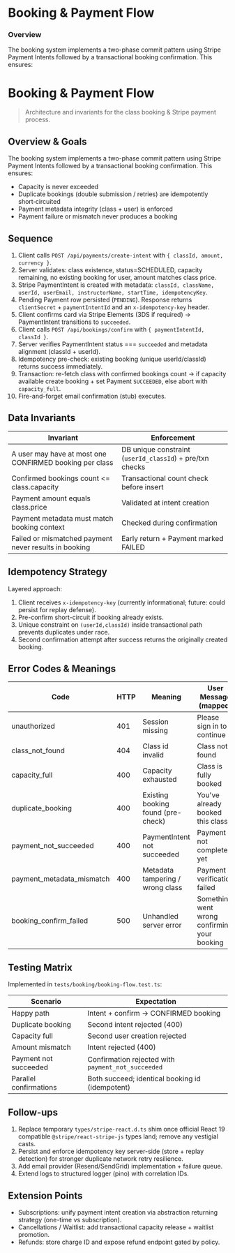 # Booking & Payment Flow


### Overview
The booking system implements a two-phase commit pattern using Stripe Payment Intents followed by a transactional booking confirmation. This ensures:
# Booking & Payment Flow

> Architecture and invariants for the class booking & Stripe payment process.

## Overview & Goals

The booking system implements a two-phase commit pattern using Stripe Payment Intents followed by a transactional booking confirmation. This ensures:

- Capacity is never exceeded
- Duplicate bookings (double submission / retries) are idempotently short‑circuited
- Payment metadata integrity (class + user) is enforced
- Payment failure or mismatch never produces a booking

## Sequence

1. Client calls `POST /api/payments/create-intent` with `{ classId, amount, currency }`.
2. Server validates: class existence, status=SCHEDULED, capacity remaining, no existing booking for user, amount matches class price.
3. Stripe PaymentIntent is created with metadata: `classId, className, userId, userEmail, instructorName, startTime, idempotencyKey`.
4. Pending Payment row persisted (`PENDING`). Response returns `clientSecret` + `paymentIntentId` and an `x-idempotency-key` header.
5. Client confirms card via Stripe Elements (3DS if required) → PaymentIntent transitions to `succeeded`.
6. Client calls `POST /api/bookings/confirm` with `{ paymentIntentId, classId }`.
7. Server verifies PaymentIntent status === `succeeded` and metadata alignment (classId + userId).
8. Idempotency pre-check: existing booking (unique userId/classId) returns success immediately.
9. Transaction: re-fetch class with confirmed bookings count → if capacity available create booking + set Payment `SUCCEEDED`, else abort with `capacity_full`.
10. Fire-and-forget email confirmation (stub) executes.

## Data Invariants

| Invariant | Enforcement |
|-----------|-------------|
| A user may have at most one CONFIRMED booking per class | DB unique constraint (`userId_classId`) + pre/txn checks |
| Confirmed bookings count <= class.capacity | Transactional count check before insert |
| Payment amount equals class.price | Validated at intent creation |
| Payment metadata must match booking context | Checked during confirmation |
| Failed or mismatched payment never results in booking | Early return + Payment marked FAILED |

## Idempotency Strategy

Layered approach:

1. Client receives `x-idempotency-key` (currently informational; future: could persist for replay defense).
2. Pre-confirm short-circuit if booking already exists.
3. Unique constraint on `(userId,classId)` inside transactional path prevents duplicates under race.
4. Second confirmation attempt after success returns the originally created booking.

## Error Codes & Meanings

| Code | HTTP | Meaning | User Message (mapped) |
|------|------|---------|-----------------------|
| unauthorized | 401 | Session missing | Please sign in to continue |
| class_not_found | 404 | Class id invalid | Class not found |
| capacity_full | 400 | Capacity exhausted | Class is fully booked |
| duplicate_booking | 400 | Existing booking found (pre-check) | You've already booked this class |
| payment_not_succeeded | 400 | PaymentIntent not succeeded | Payment not completed yet |
| payment_metadata_mismatch | 400 | Metadata tampering / wrong class | Payment verification failed |
| booking_confirm_failed | 500 | Unhandled server error | Something went wrong confirming your booking |

## Testing Matrix

Implemented in `tests/booking/booking-flow.test.ts`:

| Scenario | Expectation |
|----------|-------------|
| Happy path | Intent + confirm → CONFIRMED booking |
| Duplicate booking | Second intent rejected (400) |
| Capacity full | Second user creation rejected |
| Amount mismatch | Intent rejected (400) |
| Payment not succeeded | Confirmation rejected with `payment_not_succeeded` |
| Parallel confirmations | Both succeed; identical booking id (idempotent) |

## Follow-ups

1. Replace temporary `types/stripe-react.d.ts` shim once official React 19 compatible `@stripe/react-stripe-js` types land; remove any vestigial casts.
2. Persist and enforce idempotency key server-side (store + replay detection) for stronger duplicate network retry resilience.
3. Add email provider (Resend/SendGrid) implementation + failure queue.
4. Extend logs to structured logger (pino) with correlation IDs.

## Extension Points

- Subscriptions: unify payment intent creation via abstraction returning strategy (one-time vs subscription).
- Cancellations / Waitlist: add transactional capacity release + waitlist promotion.
- Refunds: store charge ID and expose refund endpoint gated by policy.
